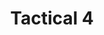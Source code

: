 ---
title: Tactical 4
type: Jeux mobile et naviguateur
preview: /images/preview-tactical4.png
description: Pour combler votre ennui pendant le confinement nous avons développé Tactical4. C’est un jeu en ligne basé sur le jeu puissance 4. Il vous permet de créer des parties en ligne et donc de jouer à distance, avec vos amis sur n’importe quel support.
credits: "Antoine Tardivel"
period: Décembre 2020
site: "tactical4.fr"
github: "https://github.com/romaric-g/Tactical4"
tags: ["mobile","server","ui"]
---